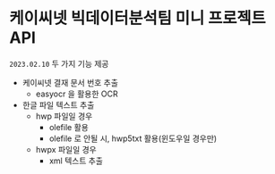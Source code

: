 # 케이씨넷 빅데이터분석팀 미니 프로젝트 API

`2023.02.10` 두 가지 기능 제공
- 케이씨넷 결재 문서 번호 추출
  - easyocr 을 활용한 OCR
- 한글 파일 텍스트 추출
  - hwp 파일일 경우
    - olefile 활용
    - olefile 로 안될 시, hwp5txt 활용(윈도우일 경우만)
  - hwpx 파일일 경우
    - xml 텍스트 추출



